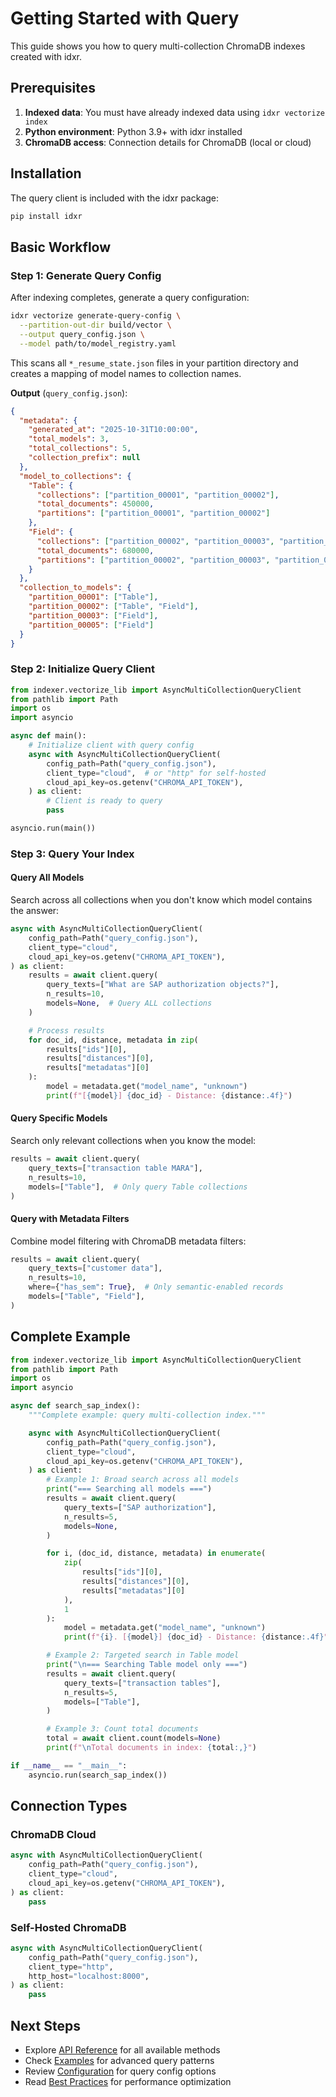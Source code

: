 # Getting Started with Query

This guide shows you how to query multi-collection ChromaDB indexes created with idxr.

## Prerequisites

1. **Indexed data**: You must have already indexed data using `idxr vectorize index`
2. **Python environment**: Python 3.9+ with idxr installed
3. **ChromaDB access**: Connection details for ChromaDB (local or cloud)

## Installation

The query client is included with the idxr package:

```bash
pip install idxr
```

## Basic Workflow

### Step 1: Generate Query Config

After indexing completes, generate a query configuration:

```bash
idxr vectorize generate-query-config \
  --partition-out-dir build/vector \
  --output query_config.json \
  --model path/to/model_registry.yaml
```

This scans all `*_resume_state.json` files in your partition directory and creates a mapping of model names to collection names.

**Output** (`query_config.json`):

```json
{
  "metadata": {
    "generated_at": "2025-10-31T10:00:00",
    "total_models": 3,
    "total_collections": 5,
    "collection_prefix": null
  },
  "model_to_collections": {
    "Table": {
      "collections": ["partition_00001", "partition_00002"],
      "total_documents": 450000,
      "partitions": ["partition_00001", "partition_00002"]
    },
    "Field": {
      "collections": ["partition_00002", "partition_00003", "partition_00005"],
      "total_documents": 680000,
      "partitions": ["partition_00002", "partition_00003", "partition_00005"]
    }
  },
  "collection_to_models": {
    "partition_00001": ["Table"],
    "partition_00002": ["Table", "Field"],
    "partition_00003": ["Field"],
    "partition_00005": ["Field"]
  }
}
```

### Step 2: Initialize Query Client

```python
from indexer.vectorize_lib import AsyncMultiCollectionQueryClient
from pathlib import Path
import os
import asyncio

async def main():
    # Initialize client with query config
    async with AsyncMultiCollectionQueryClient(
        config_path=Path("query_config.json"),
        client_type="cloud",  # or "http" for self-hosted
        cloud_api_key=os.getenv("CHROMA_API_TOKEN"),
    ) as client:
        # Client is ready to query
        pass

asyncio.run(main())
```

### Step 3: Query Your Index

#### Query All Models

Search across all collections when you don't know which model contains the answer:

```python
async with AsyncMultiCollectionQueryClient(
    config_path=Path("query_config.json"),
    client_type="cloud",
    cloud_api_key=os.getenv("CHROMA_API_TOKEN"),
) as client:
    results = await client.query(
        query_texts=["What are SAP authorization objects?"],
        n_results=10,
        models=None,  # Query ALL collections
    )

    # Process results
    for doc_id, distance, metadata in zip(
        results["ids"][0],
        results["distances"][0],
        results["metadatas"][0]
    ):
        model = metadata.get("model_name", "unknown")
        print(f"[{model}] {doc_id} - Distance: {distance:.4f}")
```

#### Query Specific Models

Search only relevant collections when you know the model:

```python
results = await client.query(
    query_texts=["transaction table MARA"],
    n_results=10,
    models=["Table"],  # Only query Table collections
)
```

#### Query with Metadata Filters

Combine model filtering with ChromaDB metadata filters:

```python
results = await client.query(
    query_texts=["customer data"],
    n_results=10,
    where={"has_sem": True},  # Only semantic-enabled records
    models=["Table", "Field"],
)
```

## Complete Example

```python
from indexer.vectorize_lib import AsyncMultiCollectionQueryClient
from pathlib import Path
import os
import asyncio

async def search_sap_index():
    """Complete example: query multi-collection index."""

    async with AsyncMultiCollectionQueryClient(
        config_path=Path("query_config.json"),
        client_type="cloud",
        cloud_api_key=os.getenv("CHROMA_API_TOKEN"),
    ) as client:
        # Example 1: Broad search across all models
        print("=== Searching all models ===")
        results = await client.query(
            query_texts=["SAP authorization"],
            n_results=5,
            models=None,
        )

        for i, (doc_id, distance, metadata) in enumerate(
            zip(
                results["ids"][0],
                results["distances"][0],
                results["metadatas"][0]
            ),
            1
        ):
            model = metadata.get("model_name", "unknown")
            print(f"{i}. [{model}] {doc_id} - Distance: {distance:.4f}")

        # Example 2: Targeted search in Table model
        print("\n=== Searching Table model only ===")
        results = await client.query(
            query_texts=["transaction tables"],
            n_results=5,
            models=["Table"],
        )

        # Example 3: Count total documents
        total = await client.count(models=None)
        print(f"\nTotal documents in index: {total:,}")

if __name__ == "__main__":
    asyncio.run(search_sap_index())
```

## Connection Types

### ChromaDB Cloud

```python
async with AsyncMultiCollectionQueryClient(
    config_path=Path("query_config.json"),
    client_type="cloud",
    cloud_api_key=os.getenv("CHROMA_API_TOKEN"),
) as client:
    pass
```

### Self-Hosted ChromaDB

```python
async with AsyncMultiCollectionQueryClient(
    config_path=Path("query_config.json"),
    client_type="http",
    http_host="localhost:8000",
) as client:
    pass
```

## Next Steps

- Explore [API Reference](api-reference.md) for all available methods
- Check [Examples](examples.md) for advanced query patterns
- Review [Configuration](config.md) for query config options
- Read [Best Practices](best-practices.md) for performance optimization
